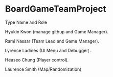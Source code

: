 # BoardGameTeamProject

Type Name and Role

Hyukin Kwon		(manage githup and Game Manager).

Rami Nassar (Team Lead and Game Manager).

Lyrence Ladines (UI Menu and Debugger).

Heaseo Chung (Player control).

Laurence Smith (Map/Randomization)
